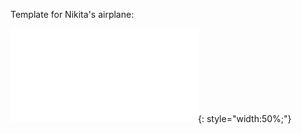 Template for Nikita's airplane: 

![Foam Board Airplane Blueprint](/docs/mediaassets/templates/Aviation_WS-blueprint.pdf){: style="width:50%;"} <br />